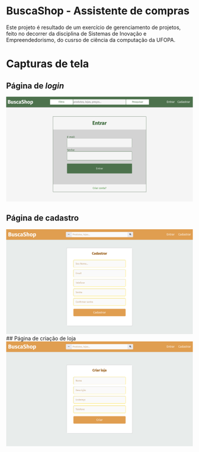 # BuscaShop - Assistente de compras
Este projeto é resultado de um exercício de gerenciamento de projetos,
feito no decorrer da disciplina de Sistemas de Inovação e Empreendedorismo,
do cusrso de ciência da computação da UFOPA.

# Capturas de tela
## Página de <i>login</i>
<img src="screenshots/login.png" alt="Login">

## Página de cadastro
<img src="screenshots/register.png" alt="Cadastro">
## Página de criação de loja
<img src="screenshots/newstore.png" alt="Criação de loja">
